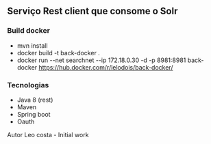 ## Serviço Rest client que consome o Solr

### Build docker
- mvn install
- docker build -t back-docker .
- docker run --net searchnet --ip 172.18.0.30 -d -p 8981:8981 back-docker
https://hub.docker.com/r/lelodois/back-docker/

### Tecnologias

- Java 8 (rest)
- Maven
- Spring boot
- Oauth

Autor
Leo costa - Initial work 
